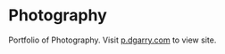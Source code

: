 # Photography
Portfolio of Photography. Visit <a href="p.dgarry.com">p.dgarry.com</a> to view site.
